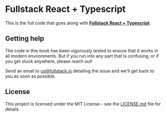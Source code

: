 # Fullstack React + Typescript

This is the full code that goes along with [**Fullstack React + Typescript**](https://fullstack.io/fullstack-react-typescript).

## Getting help

The code in this book has been vigorously tested to ensure that it works in all modern environments. But if you run into any part that is confusing, or if you get stuck anywhere, please reach out!

Send an email to [us@fullstack.io](mailto:us@fullstack.io) detailing the issue and we'll get back to you as soon as possible.

## License

This project is licensed under the MIT License - see the [LICENSE.md](LICENSE.md) file for details
